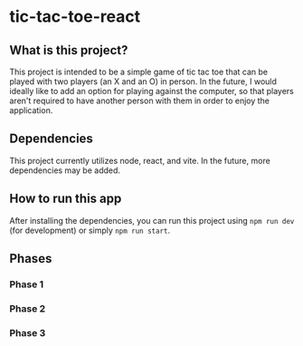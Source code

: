 # tic-tac-toe-react

## What is this project?
This project is intended to be a simple game of tic tac toe that can be played with two players (an X and an O) in person. In the future, I would ideally like to add an option for playing against the computer, so that players aren't required to have another person with them in order to enjoy the application.

## Dependencies
This project currently utilizes node, react, and vite. In the future, more dependencies may be added.

## How to run this app
After installing the dependencies, you can run this project using `npm run dev` (for development) or simply `npm run start`.

## Phases
### Phase 1

### Phase 2

### Phase 3